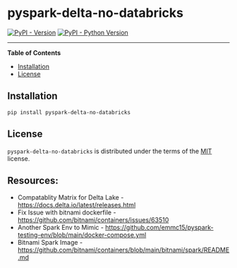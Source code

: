 # pyspark-delta-no-databricks

[![PyPI - Version](https://img.shields.io/pypi/v/pyspark-delta-no-databricks.svg)](https://pypi.org/project/pyspark-delta-no-databricks)
[![PyPI - Python Version](https://img.shields.io/pypi/pyversions/pyspark-delta-no-databricks.svg)](https://pypi.org/project/pyspark-delta-no-databricks)

-----

**Table of Contents**

- [Installation](#installation)
- [License](#license)

## Installation

```console
pip install pyspark-delta-no-databricks
```

## License

`pyspark-delta-no-databricks` is distributed under the terms of the [MIT](https://spdx.org/licenses/MIT.html) license.


## Resources:
* Compatablity Matrix for Delta Lake - https://docs.delta.io/latest/releases.html
* Fix Issue with bitnami dockerfile -  https://github.com/bitnami/containers/issues/63510
* Another Spark Env to Mimic - https://github.com/emmc15/pyspark-testing-env/blob/main/docker-compose.yml
* Bitnami Spark Image - https://github.com/bitnami/containers/blob/main/bitnami/spark/README.md
